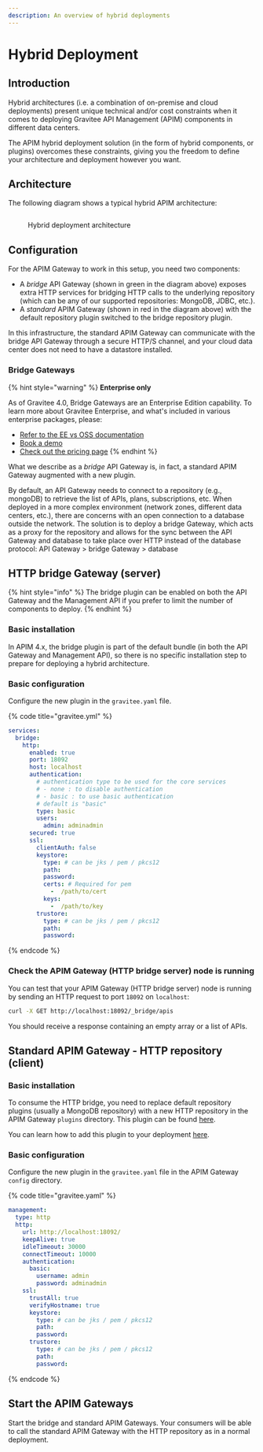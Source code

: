 ```yaml
---
description: An overview of hybrid deployments
---
```


# Hybrid Deployment

## Introduction

Hybrid architectures (i.e. a combination of on-premise and cloud deployments) present unique technical and/or cost constraints when it comes to deploying Gravitee API Management (APIM) components in different data centers.

The APIM hybrid deployment solution (in the form of hybrid components, or plugins) overcomes these constraints, giving you the freedom to define your architecture and deployment however you want.

## Architecture

The following diagram shows a typical hybrid APIM architecture:

<figure><img src="https://docs.gravitee.io/images/apim/3.x/installation/hybrid/hybrid_deployment_architecture.png" alt=""><figcaption><p>Hybrid deployment architecture</p></figcaption></figure>

## Configuration

For the APIM Gateway to work in this setup, you need two components:

* A _bridge_ API Gateway (shown in green in the diagram above) exposes extra HTTP services for bridging HTTP calls to the underlying repository (which can be any of our supported repositories: MongoDB, JDBC, etc.).
* A _standard_ APIM Gateway (shown in red in the diagram above) with the default repository plugin switched to the bridge repository plugin.

In this infrastructure, the standard APIM Gateway can communicate with the bridge API Gateway through a secure HTTP/S channel, and your cloud data center does not need to have a datastore installed.

### **Bridge Gateways**

{% hint style="warning" %}
**Enterprise only**

As of Gravitee 4.0, Bridge Gateways are an Enterprise Edition capability. To learn more about Gravitee Enterprise, and what's included in various enterprise packages, please:

* [Refer to the EE vs OSS documentation](../../overview/ee-vs-oss/)
* [Book a demo](http://127.0.0.1:5000/o/8qli0UVuPJ39JJdq9ebZ/s/rYZ7tzkLjFVST6ex6Jid/)
* [Check out the pricing page](https://www.gravitee.io/pricing)
{% endhint %}

What we describe as a _bridge_ API Gateway is, in fact, a standard APIM Gateway augmented with a new plugin.

By default, an API Gateway needs to connect to a repository (e.g., mongoDB) to retrieve the list of APIs, plans, subscriptions, etc. When deployed in a more complex environment (network zones, different data centers, etc.), there are concerns with an open connection to a database outside the network. The solution is to deploy a bridge Gateway, which acts as a proxy for the repository and allows for the sync between the API Gateway and database to take place over HTTP instead of the database protocol: API Gateway > bridge Gateway > database

## HTTP bridge Gateway (server)

{% hint style="info" %}
The bridge plugin can be enabled on both the API Gateway and the Management API if you prefer to limit the number of components to deploy.
{% endhint %}

### **Basic installation**

In APIM 4.x, the bridge plugin is part of the default bundle (in both the API Gateway and Management API), so there is no specific installation step to prepare for deploying a hybrid architecture.

### **Basic configuration**

Configure the new plugin in the `gravitee.yaml` file.

{% code title="gravitee.yml" %}
```yaml
services:
  bridge:
    http:
      enabled: true
      port: 18092
      host: localhost
      authentication:
        # authentication type to be used for the core services
        # - none : to disable authentication
        # - basic : to use basic authentication
        # default is "basic"
        type: basic
        users:
          admin: adminadmin
      secured: true
      ssl:
        clientAuth: false
        keystore:
          type: # can be jks / pem / pkcs12
          path:
          password:
          certs: # Required for pem
            -  /path/to/cert
          keys:
            -  /path/to/key
        trustore:
          type: # can be jks / pem / pkcs12
          path:
          password:
```
{% endcode %}

### **Check the APIM Gateway (HTTP bridge server) node is running**

You can test that your APIM Gateway (HTTP bridge server) node is running by sending an HTTP request to port `18092` on `localhost`:

```sh
curl -X GET http://localhost:18092/_bridge/apis
```

You should receive a response containing an empty array or a list of APIs.

## Standard APIM Gateway - HTTP repository (client)

### **Basic installation**

To consume the HTTP bridge, you need to replace default repository plugins (usually a MongoDB repository) with a new HTTP repository in the APIM Gateway `plugins` directory. This plugin can be found [here](https://download.gravitee.io/#graviteeio-apim/plugins/repositories/gravitee-apim-repository-gateway-bridge-http-client/).

You can learn how to add this plugin to your deployment [here](../../overview/introduction-to-gravitee-api-management-apim/plugins.md#deployment).

### **Basic configuration**

Configure the new plugin in the `gravitee.yaml` file in the APIM Gateway `config` directory.

{% code title="gravitee.yaml" %}
```yaml
management:
  type: http
  http:
    url: http://localhost:18092/
    keepAlive: true
    idleTimeout: 30000
    connectTimeout: 10000
    authentication:
      basic:
        username: admin
        password: adminadmin
    ssl:
      trustAll: true
      verifyHostname: true
      keystore:
        type: # can be jks / pem / pkcs12
        path:
        password:
      trustore:
        type: # can be jks / pem / pkcs12
        path:
        password:
```
{% endcode %}

## Start the APIM Gateways

Start the bridge and standard APIM Gateways. Your consumers will be able to call the standard APIM Gateway with the HTTP repository as in a normal deployment.
